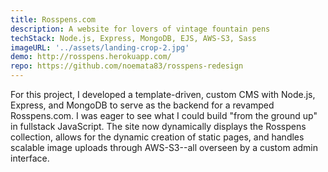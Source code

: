 ```yaml
---
title: Rosspens.com
description: A website for lovers of vintage fountain pens
techStack: Node.js, Express, MongoDB, EJS, AWS-S3, Sass
imageURL: '../assets/landing-crop-2.jpg'
demo: http://rosspens.herokuapp.com/
repo: https://github.com/noemata83/rosspens-redesign
---
```


For this project, I developed a template-driven, custom CMS with Node.js, Express, and MongoDB to serve as the backend for a revamped Rosspens.com. I was eager to see what I could build "from the ground up" in fullstack JavaScript. The site now dynamically displays the Rosspens collection, allows for the dynamic creation of static pages, and handles scalable image uploads through AWS-S3--all overseen by a custom admin interface. 